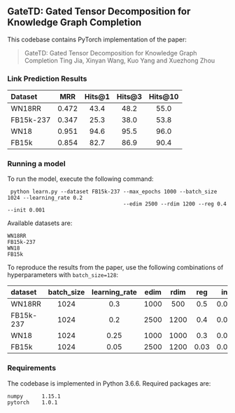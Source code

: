 
## GateTD: Gated Tensor Decomposition for Knowledge Graph Completion

This codebase contains PyTorch implementation of the paper:

> GateTD: Gated Tensor Decomposition for Knowledge Graph Completion
> Ting Jia, Xinyan Wang, Kuo Yang and Xuezhong Zhou

### Link Prediction Results

Dataset | MRR | Hits@1 | Hits@3 | Hits@10
:--- | :---: | :---: | :---: | :---:
WN18RR | 0.472 | 43.4 | 48.2 | 55.0
FB15k-237 | 0.347 | 25.3 | 38.0 | 53.8
WN18 | 0.951 | 94.6 | 95.5 | 96.0
FB15k | 0.854 | 82.7 | 86.9 | 90.4


### Running a model

To run the model, execute the following command:

     python learn.py --dataset FB15k-237 --max_epochs 1000 --batch_size 1024 --learning_rate 0.2
                                         --edim 2500 --rdim 1200 --reg 0.4 --init 0.001
                                     

Available datasets are:

    WN18RR
    FB15k-237
    WN18
    FB15k
    
To reproduce the results from the paper, use the following combinations of hyperparameters with `batch_size=128`:

dataset | batch_size | learning_rate | edim | rdim | reg | init
:--- | :---: | :---: | :---: | :---: | :---: | :---: 
WN18RR | 1024 | 0.3 | 1000 | 500 | 0.5 | 0.001
FB15k-237 | 1024 | 0.2 | 2500 | 1200 | 0.4 | 0.001 
WN18 | 1024 | 0.25 | 1000 | 1000 | 0.3 | 0.001 
FB15k | 1024 | 0.05 | 2500 | 1200 | 0.03 | 0.001 

    
### Requirements

The codebase is implemented in Python 3.6.6. Required packages are:

    numpy      1.15.1
    pytorch    1.0.1
